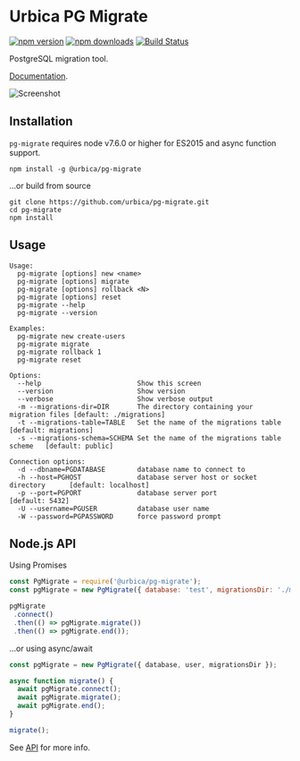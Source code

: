 # Urbica PG Migrate

[![npm version](https://img.shields.io/npm/v/@urbica/pg-migrate.svg)](https://www.npmjs.com/package/@urbica/pg-migrate)
[![npm downloads](https://img.shields.io/npm/dt/@urbica/pg-migrate.svg)](https://www.npmjs.com/package/@urbica/pg-migrate)
[![Build Status](https://travis-ci.org/urbica/pg-migrate.svg?branch=master)](https://travis-ci.org/urbica/pg-migrate)

PostgreSQL migration tool.

[Documentation](https://urbica.github.io/pg-migrate/).

![Screenshot](https://raw.githubusercontent.com/urbica/pg-migrate/master/screenshot.png)

## Installation

`pg-migrate` requires node v7.6.0 or higher for ES2015 and async function support.

```shell
npm install -g @urbica/pg-migrate
```

...or build from source

```shell
git clone https://github.com/urbica/pg-migrate.git
cd pg-migrate
npm install
```

## Usage

```shell
Usage:
  pg-migrate [options] new <name>
  pg-migrate [options] migrate
  pg-migrate [options] rollback <N>
  pg-migrate [options] reset
  pg-migrate --help
  pg-migrate --version

Examples:
  pg-migrate new create-users
  pg-migrate migrate
  pg-migrate rollback 1
  pg-migrate reset

Options:
  --help                        Show this screen
  --version                     Show version
  --verbose                     Show verbose output
  -m --migrations-dir=DIR       The directory containing your migration files [default: ./migrations]
  -t --migrations-table=TABLE   Set the name of the migrations table          [default: migrations]
  -s --migrations-schema=SCHEMA Set the name of the migrations table scheme   [default: public]

Connection options:
  -d --dbname=PGDATABASE        database name to connect to
  -h --host=PGHOST              database server host or socket directory      [default: localhost]
  -p --port=PGPORT              database server port                          [default: 5432]
  -U --username=PGUSER          database user name
  -W --password=PGPASSWORD      force password prompt
```

## Node.js API

Using Promises

```js
const PgMigrate = require('@urbica/pg-migrate');
const pgMigrate = new PgMigrate({ database: 'test', migrationsDir: './migrations' });

pgMigrate
 .connect()
 .then(() => pgMigrate.migrate())
 .then(() => pgMigrate.end());
```

...or using async/await

```js
const pgMigrate = new PgMigrate({ database, user, migrationsDir });

async function migrate() {
  await pgMigrate.connect();
  await pgMigrate.migrate();
  await pgMigrate.end();
}

migrate();
```

See [API](https://urbica.github.io/pg-migrate/) for more info.
